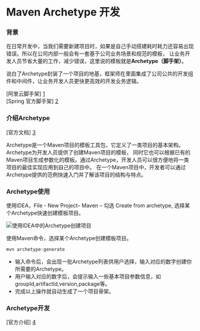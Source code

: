 Maven Archetype 开发
=======

### 背景
在日常开发中，当我们需要新建项目时，如果是自己手动搭建耗时耗力还容易出现错误。所以在公司内部一般会有一套基于公司业务场景和规范的模板，
让业务开发人员节省大量的工作，减少错误，这里说的模板就是**Archetype（脚手架）**。  

说白了Archetype封装了一个项目的地基，框架师在里面集成了公司公共的开发组件和中间件，让业务开发人员更快更高效的开发业务逻辑。

[阿里云脚手架] [1]  
[Spring 官方脚手架] [2]

### 介绍Archetype
[官方文档] [3]

Archetype是一个Maven项目的模板工具包，它定义了一类项目的基本架构。Archetype为开发人员提供了创建Maven项目的模板，
同时它也可以根据已有的Maven项目生成参数化的模板。通过Archetype，开发人员可以很方便地将一类项目的最佳实现应用到自己的项目中。
在一个Maven项目中，开发者可以通过Archetype提供的范例快速入门并了解该项目的结构与特点。

### Archetype使用

使用IDEA，File - New Project– Maven – 勾选 Create from archetype, 选择某个Archetype快速创建模板项目。  

![使用IDEA中的Archetype创建项目](IDEA.png)  

使用Maven命令，选择某个Archetype创建模板项目。  

```javascript
mvn archetype:generate
```
* 输入命令后，会出现一批Archetype列表供用户选择，输入对应的数字创建你所需要的Archetype。
* 用户输入对应的数字后，会提示输入一些基本项目参数信息，如 groupId,artifactId,version,package等。
* 完成以上操作就自动生成了一个项目骨架。

### Archetype开发
[官方介绍] [4]  



 [1]: https://start.aliyun.com/bootstrap.html
 [2]: https://start.spring.io/
 [3]: https://maven.apache.org/archetype/index.html
 [4]: https://maven.apache.org/archetype/maven-archetype-plugin/advanced-usage.html
